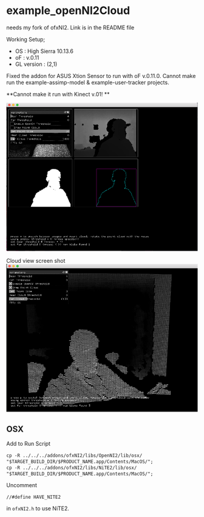 # example_openNI2Cloud
 needs my fork of ofxNI2. Link is in the README file

 Working Setup;
- OS : High Sierra 10.13.6
- oF : v.0.11
- GL version : (2,1)

Fixed the addon for ASUS Xtion Sensor to run with oF v.0.11.0. Cannot make run the example-assimp-model & example-user-tracker projects.

**Cannot make it run with Kinect v.01!
**

![alt](ofxNI2_cover.png)

Cloud view screen shot
![alt](ofxNI2_cover2.png)

OSX
--------

Add to Run Script

	cp -R ../../../addons/ofxNI2/libs/OpenNI2/lib/osx/ "$TARGET_BUILD_DIR/$PRODUCT_NAME.app/Contents/MacOS/";
	cp -R ../../../addons/ofxNI2/libs/NiTE2/lib/osx/ "$TARGET_BUILD_DIR/$PRODUCT_NAME.app/Contents/MacOS/";

Uncomment

    //#define HAVE_NITE2

in `ofxNI2.h` to use NiTE2.
